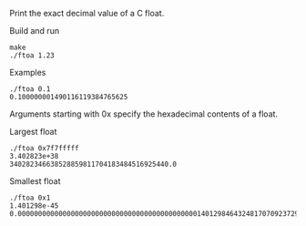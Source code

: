 Print the exact decimal value of a C float.

Build and run
```
make
./ftoa 1.23
```

Examples
```
./ftoa 0.1
0.100000001490116119384765625
```

Arguments starting with 0x specify the hexadecimal contents of a float.

Largest float
```
./ftoa 0x7f7fffff
3.402823e+38
340282346638528859811704183484516925440.0
```

Smallest float
```
./ftoa 0x1
1.401298e-45
0.00000000000000000000000000000000000000000000140129846432481707092372958328991613128026194187651577175706828388979108268586060148663818836212158203125
```
